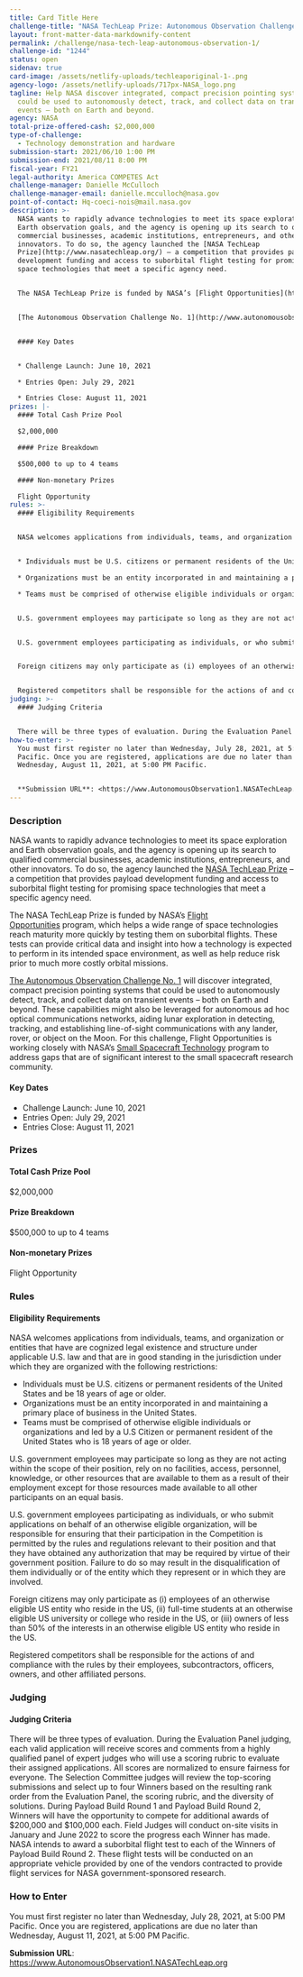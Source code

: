 ```yaml
---
title: Card Title Here
challenge-title: "NASA TechLeap Prize: Autonomous Observation Challenge 1"
layout: front-matter-data-markdownify-content
permalink: /challenge/nasa-tech-leap-autonomous-observation-1/
challenge-id: "1244"
status: open
sidenav: true
card-image: /assets/netlify-uploads/techleaporiginal-1-.png
agency-logo: /assets/netlify-uploads/717px-NASA_logo.png
tagline: Help NASA discover integrated, compact precision pointing systems that
  could be used to autonomously detect, track, and collect data on transient
  events – both on Earth and beyond.
agency: NASA
total-prize-offered-cash: $2,000,000
type-of-challenge:
  - Technology demonstration and hardware
submission-start: 2021/06/10 1:00 PM
submission-end: 2021/08/11 8:00 PM
fiscal-year: FY21
legal-authority: America COMPETES Act
challenge-manager: Danielle McCulloch
challenge-manager-email: danielle.mcculloch@nasa.gov
point-of-contact: Hq-coeci-nois@mail.nasa.gov
description: >-
  NASA wants to rapidly advance technologies to meet its space exploration and
  Earth observation goals, and the agency is opening up its search to qualified
  commercial businesses, academic institutions, entrepreneurs, and other
  innovators. To do so, the agency launched the [NASA TechLeap
  Prize](http://www.nasatechleap.org/) – a competition that provides payload
  development funding and access to suborbital flight testing for promising
  space technologies that meet a specific agency need. 


  The NASA TechLeap Prize is funded by NASA’s [Flight Opportunities](https://www.nasa.gov/directorates/spacetech/flightopportunities/index.html) program, which helps a wide range of space technologies reach maturity more quickly by testing them on suborbital flights. These tests can provide critical data and insight into how a technology is expected to perform in its intended space environment, as well as help reduce risk prior to much more costly orbital missions.  


  [The Autonomous Observation Challenge No. 1](http://www.autonomousobservation1.nasatechleap.org/) will discover integrated, compact precision pointing systems that could be used to autonomously detect, track, and collect data on transient events – both on Earth and beyond. These capabilities might also be leveraged for autonomous ad hoc optical communications networks, aiding lunar exploration in detecting, tracking, and establishing line-of-sight communications with any lander, rover, or object on the Moon. For this challenge, Flight Opportunities is working closely with NASA’s [Small Spacecraft Technology](https://www.nasa.gov/directorates/spacetech/small_spacecraft/index.html) program to address gaps that are of significant interest to the small spacecraft research community. 


  #### Key Dates


  * Challenge Launch: June 10, 2021

  * Entries Open: July 29, 2021

  * Entries Close: August 11, 2021
prizes: |-
  #### Total Cash Prize Pool

  $2,000,000

  #### Prize Breakdown

  $500,000 to up to 4 teams

  #### Non-monetary Prizes

  Flight Opportunity
rules: >-
  #### Eligibility Requirements


  NASA welcomes applications from individuals, teams, and organization or entities that have are cognized legal existence and structure under applicable U.S. law and that are in good standing in the jurisdiction under which they are organized with the following restrictions:


  * Individuals must be U.S. citizens or permanent residents of the United States and be 18 years of age or older.

  * Organizations must be an entity incorporated in and maintaining a primary place of business in the United States.

  * Teams must be comprised of otherwise eligible individuals or organizations and led by a U.S Citizen or permanent resident of the United States who is 18 years of age or older.


  U.S. government employees may participate so long as they are not acting within the scope of their position, rely on no facilities, access, personnel, knowledge, or other resources that are available to them as a result of their employment except for those resources made available to all other participants on an equal basis.


  U.S. government employees participating as individuals, or who submit applications on behalf of an otherwise eligible organization, will be responsible for ensuring that their participation in the Competition is permitted by the rules and regulations relevant to their position and that they have obtained any authorization that may be required by virtue of their government position. Failure to do so may result in the disqualification of them individually or of the entity which they represent or in which they are involved.


  Foreign citizens may only participate as (i) employees of an otherwise eligible US entity who reside in the US, (ii) full-time students at an otherwise eligible US university or college who reside in the US, or (iii) owners of less than 50% of the interests in an otherwise eligible US entity who reside in the US.


  Registered competitors shall be responsible for the actions of and compliance with the rules by their employees, subcontractors, officers, owners, and other affiliated persons.
judging: >-
  #### Judging Criteria


  There will be three types of evaluation. During the Evaluation Panel judging, each valid application will receive scores and comments from a highly qualified panel of expert judges who will use a scoring rubric to evaluate their assigned applications. All scores are normalized to ensure fairness for everyone. The Selection Committee judges will review the top-scoring submissions and select up to four Winners based on the resulting rank order from the Evaluation Panel, the scoring rubric, and the diversity of solutions. During Payload Build Round 1 and Payload Build Round 2, Winners will have the opportunity to compete for additional awards of $200,000 and $100,000 each. Field Judges will conduct on-site visits in January and June 2022 to score the progress each Winner has made. NASA intends to award a suborbital flight test to each of the Winners of Payload Build Round 2. These flight tests will be conducted on an appropriate vehicle provided by one of the vendors contracted to provide flight services for NASA government-sponsored research.
how-to-enter: >-
  You must first register no later than Wednesday, July 28, 2021, at 5:00 PM
  Pacific. Once you are registered, applications are due no later than
  Wednesday, August 11, 2021, at 5:00 PM Pacific.


  **Submission URL**: <https://www.AutonomousObservation1.NASATechLeap.org>
---
```

### Description

NASA wants to rapidly advance technologies to meet its space exploration and Earth observation goals, and the agency is opening up its search to qualified commercial businesses, academic institutions, entrepreneurs, and other innovators. To do so, the agency launched the [NASA TechLeap Prize](http://www.nasatechleap.org/) – a competition that provides payload development funding and access to suborbital flight testing for promising space technologies that meet a specific agency need. 

The NASA TechLeap Prize is funded by NASA’s [Flight Opportunities](https://www.nasa.gov/directorates/spacetech/flightopportunities/index.html) program, which helps a wide range of space technologies reach maturity more quickly by testing them on suborbital flights. These tests can provide critical data and insight into how a technology is expected to perform in its intended space environment, as well as help reduce risk prior to much more costly orbital missions.  

[The Autonomous Observation Challenge No. 1](http://www.autonomousobservation1.nasatechleap.org/) will discover integrated, compact precision pointing systems that could be used to autonomously detect, track, and collect data on transient events – both on Earth and beyond. These capabilities might also be leveraged for autonomous ad hoc optical communications networks, aiding lunar exploration in detecting, tracking, and establishing line-of-sight communications with any lander, rover, or object on the Moon. For this challenge, Flight Opportunities is working closely with NASA’s [Small Spacecraft Technology](https://www.nasa.gov/directorates/spacetech/small_spacecraft/index.html) program to address gaps that are of significant interest to the small spacecraft research community. 

#### Key Dates

* Challenge Launch: June 10, 2021
* Entries Open: July 29, 2021
* Entries Close: August 11, 2021

### Prizes

#### Total Cash Prize Pool

$2,000,000

#### Prize Breakdown

$500,000 to up to 4 teams

#### Non-monetary Prizes

Flight Opportunity

### Rules

#### Eligibility Requirements

NASA welcomes applications from individuals, teams, and organization or entities that have are cognized legal existence and structure under applicable U.S. law and that are in good standing in the jurisdiction under which they are organized with the following restrictions:

* Individuals must be U.S. citizens or permanent residents of the United States and be 18 years of age or older.
* Organizations must be an entity incorporated in and maintaining a primary place of business in the United States.
* Teams must be comprised of otherwise eligible individuals or organizations and led by a U.S Citizen or permanent resident of the United States who is 18 years of age or older.

U.S. government employees may participate so long as they are not acting within the scope of their position, rely on no facilities, access, personnel, knowledge, or other resources that are available to them as a result of their employment except for those resources made available to all other participants on an equal basis.

U.S. government employees participating as individuals, or who submit applications on behalf of an otherwise eligible organization, will be responsible for ensuring that their participation in the Competition is permitted by the rules and regulations relevant to their position and that they have obtained any authorization that may be required by virtue of their government position. Failure to do so may result in the disqualification of them individually or of the entity which they represent or in which they are involved.

Foreign citizens may only participate as (i) employees of an otherwise eligible US entity who reside in the US, (ii) full-time students at an otherwise eligible US university or college who reside in the US, or (iii) owners of less than 50% of the interests in an otherwise eligible US entity who reside in the US.

Registered competitors shall be responsible for the actions of and compliance with the rules by their employees, subcontractors, officers, owners, and other affiliated persons.

### Judging

#### Judging Criteria

There will be three types of evaluation. During the Evaluation Panel judging, each valid application will receive scores and comments from a highly qualified panel of expert judges who will use a scoring rubric to evaluate their assigned applications. All scores are normalized to ensure fairness for everyone. The Selection Committee judges will review the top-scoring submissions and select up to four Winners based on the resulting rank order from the Evaluation Panel, the scoring rubric, and the diversity of solutions. During Payload Build Round 1 and Payload Build Round 2, Winners will have the opportunity to compete for additional awards of $200,000 and $100,000 each. Field Judges will conduct on-site visits in January and June 2022 to score the progress each Winner has made. NASA intends to award a suborbital flight test to each of the Winners of Payload Build Round 2. These flight tests will be conducted on an appropriate vehicle provided by one of the vendors contracted to provide flight services for NASA government-sponsored research.

### How to Enter

You must first register no later than Wednesday, July 28, 2021, at 5:00 PM Pacific. Once you are registered, applications are due no later than Wednesday, August 11, 2021, at 5:00 PM Pacific.

**Submission URL**: <https://www.AutonomousObservation1.NASATechLeap.org>